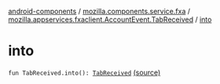 [android-components](../../index.md) / [mozilla.components.service.fxa](../index.md) / [mozilla.appservices.fxaclient.AccountEvent.TabReceived](index.md) / [into](./into.md)

# into

`fun TabReceived.into(): `[`TabReceived`](../../mozilla.components.concept.sync/-device-event/-tab-received/index.md) [(source)](https://github.com/mozilla-mobile/android-components/blob/master/components/service/firefox-accounts/src/main/java/mozilla/components/service/fxa/Types.kt#L192)